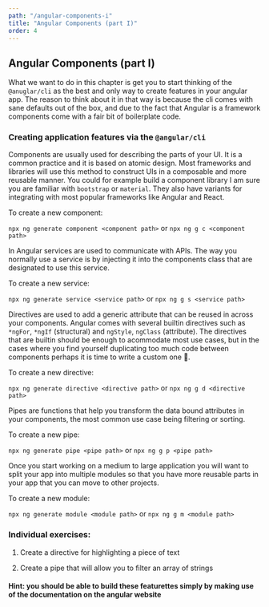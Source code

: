 ```yaml
---
path: "/angular-components-i"
title: "Angular Components (part I)"
order: 4
---
```



## Angular Components (part I)

What we want to do in this chapter is get you to start thinking of the `@anuglar/cli` 
as the best and only way to create features in your angular app. The reason to think about it 
in that way is because the cli comes with sane defaults out of the box, and due to the fact that 
Angular is a framework components come with a fair bit of boilerplate code.

### Creating application features via the `@angular/cli`

Components are usually used for describing the parts of your UI. It is a common practice 
and it is based on atomic design. Most frameworks and libraries will use this method to construct 
UIs in a composable and more reusable manner. You could for example build a component library 
I am sure you are familiar with `bootstrap` or `material`. They also have variants for integrating 
with most popular frameworks like Angular and React.

To create a new component:

`npx ng generate component <component path>` or `npx ng g c <component path>`

In Angular services are used to communicate with APIs. The way you normally use a service is by 
injecting it into the components class that are designated to use this service.

To create a new service:

`npx ng generate service <service path>` or `npx ng g s <service path>`

Directives are used to add a generic attribute that can be reused in across your components. Angular 
comes with several builtin directives such as `*ngFor`, `*ngIf` (structural) and `ngStyle`, `ngClass` 
(attribute). The directives that are builtin should be enough to acommodate most use cases, but in the 
cases where you find yourself duplicating too much code between components perhaps it is time to write 
a custom one 🤔.

To create a new directive:

`npx ng generate directive <directive path>` or `npx ng g d <directive path>`

Pipes are functions that help you transform the data bound attributes in your components, the most common 
use case being filtering or sorting.

To create a new pipe:

`npx ng generate pipe <pipe path>` or `npx ng g p <pipe path>`

Once you start working on a medium to large application you will want to split your app into multiple 
modules so that you have more reusable parts in your app that you can move to other projects.

To create a new module:

`npx ng generate module <module path>` or `npx ng g m <module path>`

### Individual exercises:

1) Create a directive for highlighting a piece of text

2) Create a pipe that will allow you to filter an array of strings

#### Hint: you should be able to build these featurettes simply by making use of the documentation on the angular website
